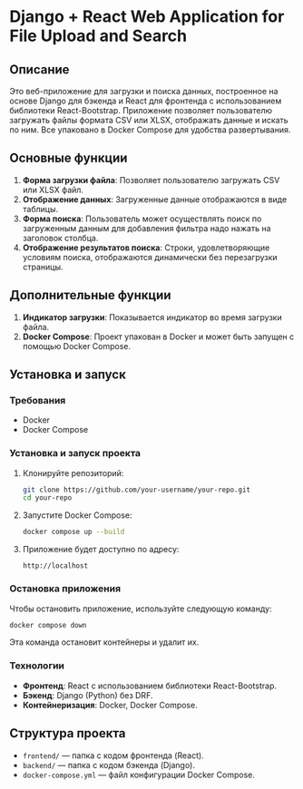 # Django + React Web Application for File Upload and Search

## Описание

Это веб-приложение для загрузки и поиска данных, построенное на основе Django для бэкенда и React для фронтенда с использованием библиотеки React-Bootstrap. Приложение позволяет пользователю загружать файлы формата CSV или XLSX, отображать данные и искать по ним. Все упаковано в Docker Compose для удобства развертывания.

## Основные функции

1. **Форма загрузки файла**: Позволяет пользователю загружать CSV или XLSX файл.
2. **Отображение данных**: Загруженные данные отображаются в виде таблицы.
3. **Форма поиска**: Пользователь может осуществлять поиск по загруженным данным для добавления фильтра надо нажать на заголовок столбца.
4. **Отображение результатов поиска**: Строки, удовлетворяющие условиям поиска, отображаются динамически без перезагрузки страницы.

## Дополнительные функции

1. **Индикатор загрузки**: Показывается индикатор во время загрузки файла.
2. **Docker Compose**: Проект упакован в Docker и может быть запущен с помощью Docker Compose.

## Установка и запуск

### Требования

- Docker
- Docker Compose

### Установка и запуск проекта

1. Клонируйте репозиторий:

   ```bash
   git clone https://github.com/your-username/your-repo.git
   cd your-repo
   ```

2. Запустите Docker Compose:

   ```bash
   docker compose up --build
   ```

3. Приложение будет доступно по адресу:

   ```
   http://localhost
   ```

### Остановка приложения

Чтобы остановить приложение, используйте следующую команду:

   ```bash
   docker compose down
   ```

Эта команда остановит контейнеры и удалит их.

### Технологии

- **Фронтенд**: React с использованием библиотеки React-Bootstrap.
- **Бэкенд**: Django (Python) без DRF.
- **Контейнеризация**: Docker, Docker Compose.

## Структура проекта

- `frontend/` — папка с кодом фронтенда (React).
- `backend/` — папка с кодом бэкенда (Django).
- `docker-compose.yml` — файл конфигурации Docker Compose.
